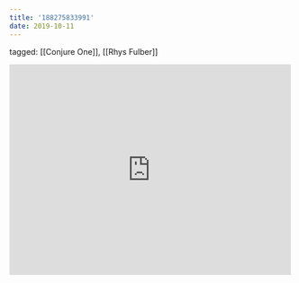 ```yaml
---
title: '188275833991'
date: 2019-10-11
---
```

tagged: [[Conjure One]], [[Rhys Fulber]]
<iframe allow="accelerometer; autoplay; clipboard-write; encrypted-media; gyroscope; picture-in-picture" allowfullscreen="" frameborder="0" height="375" id="youtube_iframe" src="https://www.youtube.com/embed/zFALnpU3zlo?feature=oembed&amp;enablejsapi=1&amp;origin=https://safe.txmblr.com&amp;wmode=opaque" width="500"></iframe>